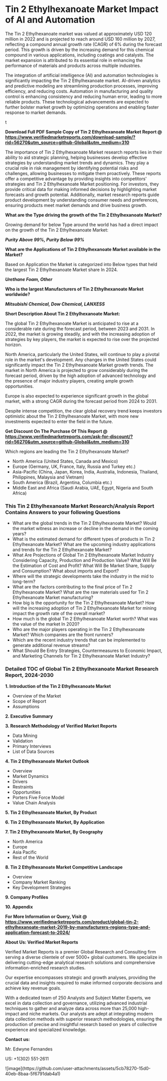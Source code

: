 <h1>Tin 2 Ethylhexanoate Market Impact of AI and Automation</h1><p>The Tin 2 Ethylhexanoate market was valued at approximately USD 120 million in 2022 and is projected to reach around USD 160 million by 2027, reflecting a compound annual growth rate (CAGR) of 6% during the forecast period. This growth is driven by the increasing demand for this chemical compound in various applications, including coatings and catalysts. The market expansion is attributed to its essential role in enhancing the performance of materials and products across multiple industries.</p><p>The integration of artificial intelligence (AI) and automation technologies is significantly impacting the Tin 2 Ethylhexanoate market. AI-driven analytics and predictive modeling are streamlining production processes, improving efficiency, and reducing costs. Automation in manufacturing and quality control is enhancing consistency and reducing human error, leading to more reliable products. These technological advancements are expected to further bolster market growth by optimizing operations and enabling faster response to market demands.</p>t</p><p id="" class=""><strong>Download Full PDF Sample Copy of Tin 2 Ethylhexanoate Market Report @ <a href="https://www.verifiedmarketreports.com/download-sample/?rid=56270&utm_source=github-Global&utm_medium=310" target="_blank">https://www.verifiedmarketreports.com/download-sample/?rid=56270&utm_source=github-Global&utm_medium=310</a></strong></p><p>The importance of&nbsp;Tin 2 Ethylhexanoate Market research reports lies in their ability to aid strategic planning, helping businesses develop effective strategies by understanding market trends and dynamics. They play a crucial role in risk management by identifying potential risks and challenges, allowing businesses to mitigate them proactively. These reports offer a competitive advantage by providing insights into competitors' strategies and Tin 2 Ethylhexanoate Market positioning. For investors, they provide critical data for making informed decisions by highlighting market forecasts and growth potential. Additionally, market research reports guide product development by understanding consumer needs and preferences, ensuring products meet market demands and drive business growth.</p><p><strong>What are the&nbsp;Type driving the growth of the Tin 2 Ethylhexanoate Market?</strong></p><p id="" class="">Growing demand for below Type around the world has had a direct impact on the growth of the Tin 2 Ethylhexanoate Market:</p><em><strong>Purity Above 99%, Purity Below 99%</strong></em></p><strong>What are the&nbsp;Applications&nbsp;of Tin 2 Ethylhexanoate Market available in the Market?</strong></p><p id="" class="">Based on Application the Market is categorized into Below types that held the largest Tin 2 Ethylhexanoate Market share In 2024.</p><em><strong>Urethane Foam, Other</strong></em></p><strong>Who is the largest Manufacturers of Tin 2 Ethylhexanoate Market worldwide?</strong></p><p><em><strong>Mitsubishi Chemical, Dow Chemical, LANXESS</strong></em></p><p id="" class=""><strong>Short Description About Tin 2 Ethylhexanoate Market:</strong></p><p>The global Tin 2 Ethylhexanoate Market is anticipated to rise at a considerable rate during the forecast period, between 2023 and 2031. In 2022, the market is growing steadily, and with the increasing adoption of strategies by key players, the market is expected to rise over the projected horizon.</p><p>North America, particularly the United States, will continue to play a pivotal role in the market's development. Any changes in the United States could significantly impact the Tin 2 Ethylhexanoate Market growth trends. The market in North America is projected to grow considerably during the forecast period, driven by the high adoption of advanced technology and the presence of major industry players, creating ample growth opportunities.</p><p>Europe is also expected to experience significant growth in the global market, with a strong CAGR during the forecast period from 2024 to 2031.</p><p>Despite intense competition, the clear global recovery trend keeps investors optimistic about the Tin 2 Ethylhexanoate Market, with more new investments expected to enter the field in the future.</p><p id="" class=""><strong>Get Discount On The Purchase Of This Report @ <a href="https://www.verifiedmarketreports.com/ask-for-discount/?rid=56270&utm_source=github-Global&utm_medium=310" target="_blank">https://www.verifiedmarketreports.com/ask-for-discount/?rid=56270&utm_source=github-Global&utm_medium=310</a></strong></p>Which regions are leading the Tin 2 Ethylhexanoate Market?</p><ul><li>North America (United States, Canada and Mexico)</li><li>Europe (Germany, UK, France, Italy, Russia and Turkey etc.)</li><li>Asia-Pacific (China, Japan, Korea, India, Australia, Indonesia, Thailand, Philippines, Malaysia and Vietnam)</li><li>South America (Brazil, Argentina, Columbia etc.)</li><li>Middle East and Africa (Saudi Arabia, UAE, Egypt, Nigeria and South Africa)</li></ul><h3 id="" class="">This Tin 2 Ethylhexanoate Market Research/Analysis Report Contains Answers to your following Questions</h3><ul><li>What are the global trends in the Tin 2 Ethylhexanoate Market? Would the market witness an increase or decline in the demand in the coming years?</li><li>What is the estimated demand for different types of products in Tin 2 Ethylhexanoate Market? What are the upcoming industry applications and trends for the Tin 2 Ethylhexanoate Market?</li><li>What Are Projections of Global Tin 2 Ethylhexanoate Market Industry Considering Capacity, Production and Production Value? What Will Be the Estimation of Cost and Profit? What Will Be Market Share, Supply and Consumption? What about imports and Export?</li><li>Where will the strategic developments take the industry in the mid to long-term?</li><li>What are the factors contributing to the final price of Tin 2 Ethylhexanoate Market? What are the raw materials used for Tin 2 Ethylhexanoate Market manufacturing?</li><li>How big is the opportunity for the Tin 2 Ethylhexanoate Market? How will the increasing adoption of Tin 2 Ethylhexanoate Market for mining impact the growth rate of the overall market?</li><li>How much is the global Tin 2 Ethylhexanoate Market worth? What was the value of the market In 2020?</li><li>Who are the major players operating in the Tin 2 Ethylhexanoate Market? Which companies are the front runners?</li><li>Which are the recent industry trends that can be implemented to generate additional revenue streams?</li><li>What Should Be Entry Strategies, Countermeasures to Economic Impact, and Marketing Channels for Tin 2 Ethylhexanoate Market Industry?</li></ul><h3 id="" class="">Detailed TOC of Global Tin 2 Ethylhexanoate Market Research Report, 2024-2030</h3><p id="" class=""><strong>1. Introduction of the Tin 2 Ethylhexanoate Market</strong></p><ul><li>Overview of the Market</li><li>Scope of Report</li><li>Assumptions</li></ul><p id="" class=""><strong>2. Executive Summary</strong></p><p id="" class=""><strong>3. Research Methodology of Verified Market Reports</strong></p><ul><li>Data Mining</li><li>Validation</li><li>Primary Interviews</li><li>List of Data Sources</li></ul><p id="" class=""><strong>4. Tin 2 Ethylhexanoate Market Outlook</strong></p><ul><li>Overview</li><li>Market Dynamics</li><li>Drivers</li><li>Restraints</li><li>Opportunities</li><li>Porters Five Force Model</li><li>Value Chain Analysis</li></ul><p id="" class=""><strong>5. Tin 2 Ethylhexanoate Market, By Product</strong></p><p id="" class=""><strong>6. Tin 2 Ethylhexanoate Market, By Application</strong></p><p id="" class=""><strong>7. Tin 2 Ethylhexanoate Market, By Geography</strong></p><ul><li>North America</li><li>Europe</li><li>Asia Pacific</li><li>Rest of the World</li></ul><p id="" class=""><strong>8. Tin 2 Ethylhexanoate Market Competitive Landscape</strong></p><ul><li>Overview</li><li>Company Market Ranking</li><li>Key Development Strategies</li></ul><p id="" class=""><strong>9. Company Profiles</strong></p><p id="" class=""><strong>10. Appendix</strong></p><p id="" class=""><strong>For More Information or Query, Visit @ <a href="https://www.verifiedmarketreports.com/product/global-tin-2-ethylhexanoate-market-2019-by-manufacturers-regions-type-and-application-forecast-to-2024/" target="_blank">https://www.verifiedmarketreports.com/product/global-tin-2-ethylhexanoate-market-2019-by-manufacturers-regions-type-and-application-forecast-to-2024/</a></strong></p><p id="" class=""><strong>About Us: Verified Market Reports</strong></p><p id="" class="">Verified Market Reports is a premier Global Research and Consulting firm serving a diverse clientele of over 5000+ global customers. We specialize in delivering cutting-edge analytical research solutions and comprehensive information-enriched research studies.</p><p id="" class="">Our expertise encompasses strategic and growth analyses, providing the crucial data and insights required to make informed corporate decisions and achieve key revenue goals.</p><p id="" class="">With a dedicated team of 250 Analysts and Subject Matter Experts, we excel in data collection and governance, utilizing advanced industrial techniques to gather and analyze data across more than 25,000 high-impact and niche markets. Our analysts are adept at integrating modern data collection methods with superior research methodologies, ensuring the production of precise and insightful research based on years of collective experience and specialized knowledge.</p><p id="" class=""><strong>Contact us:</strong></p><p id="" class="">Mr. Edwyne Fernandes</p><p id="" class="">US: +1(302) 551-2611</p>
![image](https://github.com/user-attachments/assets/5cb78270-15d0-40eb-8baa-5f6791dab4a1)
